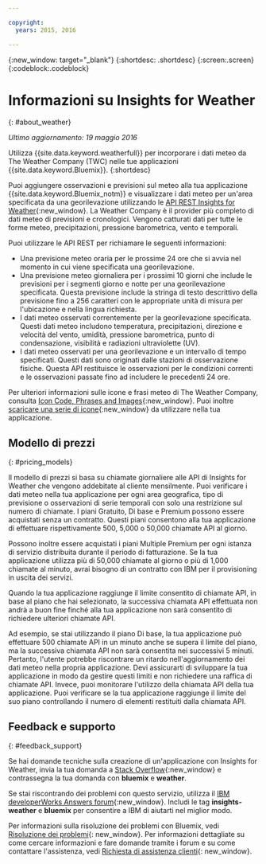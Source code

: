 ```yaml
---

copyright:
  years: 2015, 2016

---
```


{:new_window: target="_blank"}
{:shortdesc: .shortdesc}
{:screen:.screen}
{:codeblock:.codeblock}

# Informazioni su Insights for Weather
{: #about_weather}

*Ultimo aggiornamento: 19 maggio 2016*

Utilizza {{site.data.keyword.weatherfull}} per incorporare i dati meteo da
The Weather Company (TWC) nelle tue applicazioni {{site.data.keyword.Bluemix}}.
{:shortdesc}

Puoi aggiungere osservazioni e previsioni sul meteo alla tua applicazione {{site.data.keyword.Bluemix_notm}} e visualizzare i dati meteo
per un'area specificata da una georilevazione utilizzando le [API REST Insights for Weather](https://twcservice.{APPDomain}/rest-api/){:new_window}.
La Weather Company è il provider più completo di dati meteo
di previsioni e cronologici. Vengono catturati dati per tutte le forme meteo, precipitazioni, pressione barometrica, vento e
temporali.

Puoi utilizzare le API REST per richiamare le seguenti informazioni:

* Una previsione meteo oraria per le prossime 24 ore che si avvia nel momento in cui viene specificata una georilevazione.
* Una previsione meteo giornaliera per i prossimi 10 giorni che include le previsioni per i segmenti giorno e notte per una georilevazione specificata. Questa previsione include la stringa di testo descrittivo della previsione fino a 256 caratteri con le appropriate unità di misura per l'ubicazione e nella lingua richiesta.
* I dati meteo osservati correntemente per la georilevazione specificata. Questi dati meteo includono temperatura, precipitazioni, direzione e velocità del vento, umidità, pressione barometrica, punto di condensazione, visibilità e radiazioni ultraviolette (UV).
* I dati meteo osservati per una georilevazione e un intervallo di tempo specificati. Questi dati sono originati dalle stazioni di osservazione fisiche. Questa API restituisce le osservazioni per le condizioni correnti e le osservazioni passate fino ad includere le precedenti 24 ore.

Per ulteriori informazioni sulle icone e frasi meteo di The Weather Company, consulta [Icon Code, Phrases and Images](https://docs.google.com/document/d/1MZwWYqki8Ee-V7c7InBuA5CDVkjb3XJgpc39hI9FsI0/edit?pli=1){:new_window}.
Puoi inoltre [scaricare una serie di icone](https://twcdocs.mybluemix.net/download/weatherinsightsicons.zip){:new_window} da utilizzare nella tua applicazione.

## Modello di prezzi
{: #pricing_models}

Il modello di prezzi si basa su chiamate giornaliere alle API di Insights for Weather
che vengono addebitate al cliente mensilmente. Puoi verificare i dati meteo nella tua applicazione
per ogni area geografica, tipo di previsione o osservazioni di serie temporali con solo una
restrizione sul numero di chiamate. I piani Gratuito, Di base e Premium possono essere acquistati
senza un contratto. Questi piani consentono alla tua applicazione di effettuare rispettivamente 500, 5,000 o 50,000 chiamate API al giorno.

Possono inoltre essere acquistati i piani Multiple Premium per ogni istanza di servizio
distribuita durante il periodo di fatturazione. Se la tua applicazione utilizza più di 50,000 chiamate al giorno
o più di 1,000 chiamate al minuto, avrai bisogno di un contratto con IBM per il provisioning in uscita dei servizi.

Quando la tua applicazione raggiunge il limite consentito di chiamate API, in base al piano che hai selezionato,
la successiva chiamata API effettuata non andrà a buon fine
finché alla tua applicazione non sarà consentito di richiedere ulteriori chiamate API.

Ad esempio, se stai utilizzando il piano Di base, la tua applicazione può effettuare 500 chiamate API
in un minuto anche se supera il limite del piano, ma la successiva chiamata API
non sarà consentita nei successivi 5 minuti. Pertanto, l'utente potrebbe riscontrare un ritardo nell'aggiornamento
dei dati meteo nella propria applicazione. Devi assicurarti di sviluppare la tua applicazione in modo da
gestire questi limiti e non richiedere una raffica di chiamate API. Invece, puoi monitorare
l'utilizzo della chiamata API della tua applicazione. Puoi verificare se la tua applicazione raggiunge il limite
del suo piano controllando il numero di elementi restituiti dalla chiamata API.

## Feedback e supporto
{: #feedback_support}

Se hai domande tecniche sulla creazione di un'applicazione con Insights for Weather,
invia la tua domanda a [Stack Overflow](http://stackoverflow.com/search?q=weather+bluemix){:new_window}
 e contrassegna la tua domanda con **bluemix** e **weather**.

Se stai riscontrando dei problemi con questo servizio, utilizza il [IBM developerWorks Answers forum](https://developer.ibm.com/answers/topics/insights-weather/?smartspace=bluemix){:new_window}.
Includi le tag **insights-weather** e **bluemix** per consentire a IBM di aiutarti nel miglior modo.

Per informazioni sulla risoluzione dei problemi con Bluemix, vedi [Risoluzione dei problemi](https://console.{DomainName}/docs/troubleshoot/troubleshoot.html){: new_window}.
Per informazioni dettagliate su come cercare informazioni e fare domande tramite i forum e su come contattare l'assistenza, vedi [Richiesta di assistenza clienti](https://console.{DomainName}/docs/support/index.html#getting-customer-support){: new_window}.
